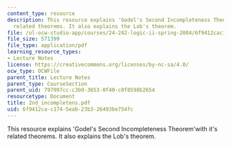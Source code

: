 ```yaml
---
content_type: resource
description: This resource explains 'Godel's Second Incompleteness Theorem'with it's
  related theorems. It also explains the Lob's theorem.
file: /ol-ocw-studio-app/courses/24-242-logic-ii-spring-2004/6f9412cac1745eab23b326493be754fc_2nd_incompletens.pdf
file_size: 571399
file_type: application/pdf
learning_resource_types:
- Lecture Notes
license: https://creativecommons.org/licenses/by-nc-sa/4.0/
ocw_type: OCWFile
parent_title: Lecture Notes
parent_type: CourseSection
parent_uid: 797097cc-c3b9-3653-0f40-c0f8598b2654
resourcetype: Document
title: 2nd_incompletens.pdf
uid: 6f9412ca-c174-5eab-23b3-26493be754fc
---
```

This resource explains 'Godel's Second Incompleteness Theorem'with it's related theorems. It also explains the Lob's theorem.